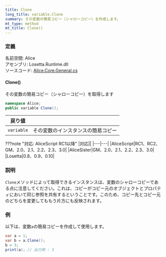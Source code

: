 ```yaml
---
title: Clone
long_title: variable.Clone
summary: その変数の簡易コピー（シャローコピー）を作成します。
mt_type: method
mt_title: Clone()
---
```


### 定義
名前空間: Alice<br/>
アセンブリ: Losetta.Runtime.dll<br/>
ソースコード: [Alice.Core.General.cs](https://github.com/WSOFT-Project/Losetta/blob/master/Losetta.Runtime/Core/Extension/Alice.Core.General.cs)

#### Clone()

その変数の簡易コピー（シャローコピー）を取得します

```cs title="AliceScript"
namespace Alice;
public variable Clone();
```

|戻り値| |
|-|-|
|`variable`| その変数のインスタンスの簡易コピー|

???note "対応: AliceScript RC1以降"
    |対応||
    |---|---|
    |AliceScript|RC1、RC2、GM、2.0、2.1、2.2、2.3、3.0|
    |AliceSister|GM、2.0、2.1、2.2、2.3、3.0|
    |Losetta|0.8、0.9、0.10|

### 説明
`Clone`メソッドによって取得できるインスタンスは、変数のシャローコピーである点に注意してください。これは、コピーがコピー元のオブジェクトとプロパティにおいて同じ参照を共有するということです。このため、コピー先とコピー元のどちらを変更してももう片方にも反映されます。

### 例
以下は、変数`a`の簡易コピーを作成して使用します。

```cs title="AliceScript"
var a = 1;
var b = a.Clone();
b = 3;
print(a); // 出力例 : 3
```
